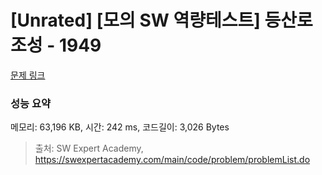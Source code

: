 # [Unrated] [모의 SW 역량테스트] 등산로 조성 - 1949 

[문제 링크](https://swexpertacademy.com/main/code/problem/problemDetail.do?contestProbId=AV5PoOKKAPIDFAUq) 

### 성능 요약

메모리: 63,196 KB, 시간: 242 ms, 코드길이: 3,026 Bytes



> 출처: SW Expert Academy, https://swexpertacademy.com/main/code/problem/problemList.do
